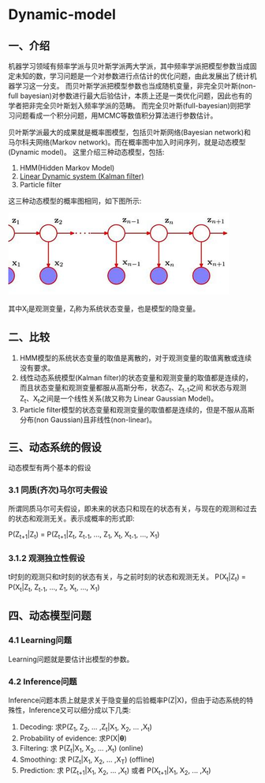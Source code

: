 # Dynamic-model
## 一、介绍
机器学习领域有频率学派与贝叶斯学派两大学派，其中频率学派把模型参数当成固定未知的数，学习问题是一个对参数进行点估计的优化问题，由此发展出了统计机器学习这一分支。
而贝叶斯学派把模型参数也当成随机变量，非完全贝叶斯(non-full bayesian)对参数进行最大后验估计，本质上还是一类优化问题，因此也有的学者把非完全贝叶斯划入频率学派的范畴。
而完全贝叶斯(full-bayesian)则把学习问题看成一个积分问题，用MCMC等数值积分算法进行参数估计。

贝叶斯学派最大的成果就是概率图模型，包括贝叶斯网络(Bayesian network)和马尔科夫网络(Markov network)。而在概率图中加入时间序列，就是动态模型(Dynamic model)。
这里介绍三种动态模型，包括:

1. HMM(Hidden Markov Model)
2. [Linear Dynamic system (Kalman filter)](docs/Kalman_filter.md)
3. Particle filter

这三种动态模型的概率图相同，如下图所示:

![PGM](resources/DS_PGM.jfif)

其中X<sub>i</sub>是观测变量，Z<sub>i</sub>称为系统状态变量，也是模型的隐变量。

## 二、比较

1. HMM模型的系统状态变量的取值是离散的，对于观测变量的取值离散或连续没有要求。
2. 线性动态系统模型(Kalman filter)的状态变量和观测变量的取值都是连续的，而且状态变量和观测变量都服从高斯分布，状态Z<sub>t</sub>、Z<sub>t-1</sub>之间
和状态与观测Z<sub>t</sub>、X<sub>t</sub>之间是一个线性关系(故又称为 Linear Gaussian Model)。
3. Particle filter模型的状态变量和观测变量的取值都是连续的，但是不服从高斯分布(non Gaussian)且非线性(non-linear)。

## 三、动态系统的假设
动态模型有两个基本的假设
### 3.1 同质(齐次)马尔可夫假设
所谓同质马尔可夫假设，即未来的状态只和现在的状态有关，与现在的观测和过去的状态和观测无关。表示成概率的形式即:

P(Z<sub>t+1</sub>|Z<sub>t</sub>) = P(Z<sub>t+1</sub>|Z<sub>t</sub>, Z<sub>t-1</sub>, ..., Z<sub>1</sub>, X<sub>t</sub>, X<sub>t-1</sub>, ..., X<sub>1</sub>)

### 3.1.2 观测独立性假设

t时刻的观测只和t时刻的状态有关，与之前时刻的状态和观测无关。
P(X<sub>t</sub>|Z<sub>t</sub>) = P(X<sub>t</sub>|Z<sub>t</sub>, Z<sub>t-1</sub>, ..., Z<sub>1</sub>, X<sub>t</sub>, ..., X<sub>1</sub>)

## 四、动态模型问题
### 4.1 Learning问题
Learning问题就是要估计出模型的参数。

### 4.2 Inference问题
Inference问题本质上就是求关于隐变量的后验概率P(Z|X)，但由于动态系统的特殊性，Inference又可以细分成以下几类:

1. Decoding: 求P(Z<sub>1</sub>, Z<sub>2</sub>, ... ,Z<sub>t</sub>|X<sub>1</sub>, X<sub>2</sub>, ... ,X<sub>t</sub>)
2. Probability of evidence: 求P(X|**θ**)
3. Filtering: 求 P(Z<sub>t</sub>|X<sub>1</sub>, X<sub>2</sub>, ... ,X<sub>t</sub>) (online)
4. Smoothing: 求 P(Z<sub>t</sub>|X<sub>1</sub>, X<sub>2</sub>, ... ,X<sub>T</sub>) (offline)
5. Prediction: 求 P(Z<sub>t+1</sub>|X<sub>1</sub>, X<sub>2</sub>, ... ,X<sub>t</sub>) 或者 P(X<sub>t+1</sub>|X<sub>1</sub>, X<sub>2</sub>, ... ,X<sub>t</sub>) 

